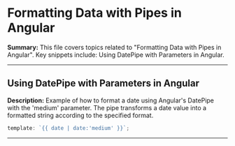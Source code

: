 # Formatting Data with Pipes in Angular

**Summary:** This file covers topics related to "Formatting Data with Pipes in Angular". Key snippets include: Using DatePipe with Parameters in Angular.

---

## Using DatePipe with Parameters in Angular

**Description:** Example of how to format a date using Angular's DatePipe with the 'medium' parameter. The pipe transforms a date value into a formatted string according to the specified format.

```typescript
template: `{{ date | date:'medium' }}`;
```

---